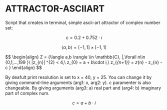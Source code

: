 # ATTRACTOR-ASCIIART
Script that creates in terminal, simple ascii-art attractor of complex number set:

$$
c = 0.2 + 0.752 \cdot i
$$

$$
\langle a,b \rangle = [-1,1]\times[-1,1]
$$

$$
\begin{align}
 Z = {\langle a,b \rangle \in \mathbb{C}\, |\,\forall n\in \{0,1,...,199 \}\   |z_{n}| ^{2} < 4,\ z_{0} = a + b\cdot i,\ z_{_{n+1}} = z_{n} - z_{n} - c \}
\end{align}
$$

By deafult print resolution is set to x = 40, y = 25. You can change it by giving command-line arguments (arg1: x, arg2: y). c paramenter is also changeable. By giving arguments (arg3: a) real part and (arg4: b) imaginary part of complex num.

$$
c = a + b \cdot i
$$

